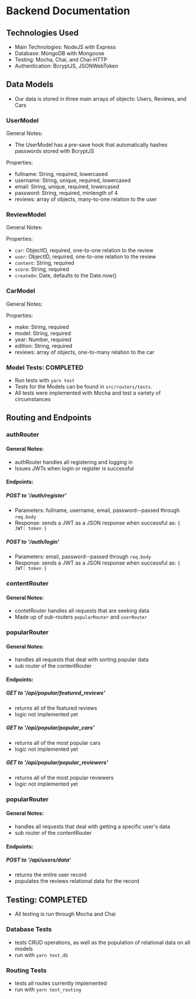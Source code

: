 # Backend Documentation

## Technologies Used
 - Main Technologies: NodeJS with Express
 - Database: MongoDB with Mongoose
 - Testing: Mocha, Chai, and Chai-HTTP
 - Authentication: BcryptJS, JSONWebToken

## Data Models
- Our data is stored in three main arrays of objects: Users, Reviews, and Cars

### UserModel
General Notes:
- The UserModel has a pre-save hook that automatically hashes passwords stored with BcryptJS

Properties:
- fullname: String, required, lowercased
- username: String, unique, required, lowercased
- email: String, unique, required, lowercased
- password: String, required, minlength of 4
- reviews: array of objects, many-to-one relation to the user

### ReviewModel
General Notes: 

Properties:
- `car`: ObjectID, required, one-to-one relation to the review
- `user`: ObjectID, required, one-to-one relation to the review
- `content`: String, required
- `score`: String, required
- `createOn`: Date, defaults to the Date.now()

### CarModel
General Notes:

Properties:
- make: String, required
- model: String, required
- year: Number, required
- edition: String, required
- reviews: array of objects, one-to-many relation to the car


### Model Tests: COMPLETED
- Run tests with `yarn test`
- Tests for the Models can be found in `src/routers/tests`.
- All tests were implemented with Mocha and test a variety of circumstances

## Routing and Endpoints

### authRouter
#### General Notes:
- authRouter handles all registering and logging in
- Issues JWTs when login or register is successful

#### Endpoints:
##### POST to '/auth/register'
- Parameters: fullname, username, email, password--passed through `req.body`
- Response: sends a JWT as a JSON response when successful as: `{ JWT: token }`

##### POST to '/auth/login'
- Parameters: email, password--passed through `req.body`
- Response: sends a JWT as a JSON response when successful as: `{ JWT: token }`

### contentRouter
#### General Notes:
- contetRouter handles all requests that are seeking data
- Made up of sub-routers `popularRouter` and `userRouter`

### popularRouter
#### General Notes:
- handles all requests that deal with sorting popular data
- sub router of the contentRouter

#### Endpoints:
##### GET to '/api/popular/featured_reviews'
- returns all of the featured reviews
- logic not implemented yet

##### GET to '/api/popular/popular_cars'
- returns all of the most popular cars
- logic not implemented yet

##### GET to '/api/popular/popular_reviewers'
- returns all of the most popular reviewers
- logic not implemented yet

### popularRouter
#### General Notes:
- handles all requests that deal with getting a specific user's data
- sub router of the contentRouter

#### Endpoints:
##### POST to '/api/users/data'
- returns the entire user record
- populates the reviews relational data for the record

## Testing: COMPLETED
- All testing is run through Mocha and Chai

### Database Tests
- tests CRUD operations, as well as the population of relational data on all models
- run with `yarn test_db`

### Routing Tests
- tests all routes currently implemented
- run with `yarn test_routing`